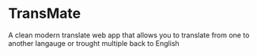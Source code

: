 # TransMate
A clean modern translate web app that allows you to translate from one to another langauge or trought multiple back to English
